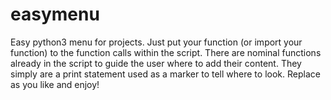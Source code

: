 # easymenu
Easy python3 menu for projects.  Just put your function (or import your function) to the function calls within the script.  There are nominal functions already in the script to guide the user where to add their content.  They simply are a print statement used as a marker to tell where to look.  Replace as you like and enjoy!   
